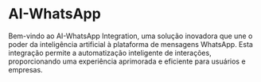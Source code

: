 # AI-WhatsApp

Bem-vindo ao AI-WhatsApp Integration, uma solução inovadora que une o poder da inteligência artificial à plataforma de mensagens WhatsApp. Esta integração permite a automatização inteligente de interações, proporcionando uma experiência aprimorada e eficiente para usuários e empresas.